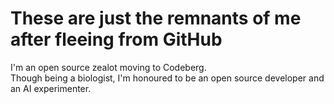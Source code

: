 # These are just the remnants of me after fleeing from GitHub

I'm an open source zealot moving to Codeberg.  
Though being a biologist, I'm honoured to be an open source developer and an AI experimenter.  
